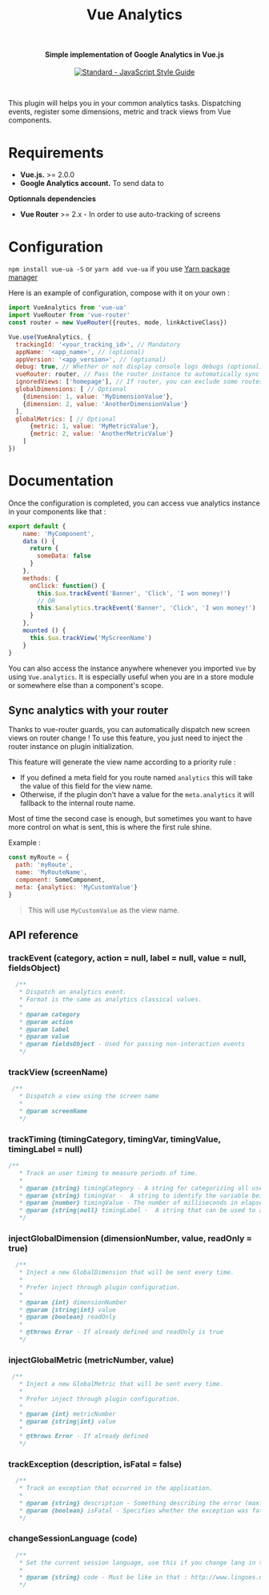 <h1 align="center">
  Vue Analytics
  <br>
  <br>
</h1>

<h4 align="center">Simple implementation of Google Analytics in Vue.js</h4>

<p align="center">
  <a href="https://github.com/feross/standard"><img src="https://cdn.rawgit.com/feross/standard/master/badge.svg" alt="Standard - JavaScript Style Guide"></a>
</p>
<br>

This plugin will helps you in your common analytics tasks. Dispatching events, register some dimensions, metric and track views from Vue components.

# Requirements

- **Vue.js.** >= 2.0.0
- **Google Analytics account.** To send data to

**Optionnals dependencies**

- **Vue Router** >= 2.x - In order to use auto-tracking of screens


# Configuration

`npm install vue-ua -S` or `yarn add vue-ua` if you use [Yarn package manager](https://yarnpkg.com/)

Here is an example of configuration, compose with it on your own :

```javascript
import VueAnalytics from 'vue-ua'
import VueRouter from 'vue-router'
const router = new VueRouter({routes, mode, linkActiveClass})

Vue.use(VueAnalytics, {
  trackingId: '<your_tracking_id>', // Mandatory
  appName: '<app_name>', // (optional)
  appVersion: '<app_version>', // (optional)
  debug: true, // Whether or not display console logs debugs (optional)
  vueRouter: router, // Pass the router instance to automatically sync with router (optional)
  ignoredViews: ['homepage'], // If router, you can exclude some routes name (case insensitive) (optional)
  globalDimensions: [ // Optional
    {dimension: 1, value: 'MyDimensionValue'},
    {dimension: 2, value: 'AnotherDimensionValue'}
  ],
  globalMetrics: [ // Optional
      {metric: 1, value: 'MyMetricValue'},
      {metric: 2, value: 'AnotherMetricValue'}
    ]
})
```

# Documentation

Once the configuration is completed, you can access vue analytics instance in your components like that :

```javascript
export default {
    name: 'MyComponent',
    data () {
      return {
        someData: false
      }
    },
    methods: {
      onClick: function() {
        this.$ua.trackEvent('Banner', 'Click', 'I won money!')
        // OR
        this.$analytics.trackEvent('Banner', 'Click', 'I won money!')
      }
    },
    mounted () {
      this.$ua.trackView('MyScreenName')
    }
}
```

You can also access the instance anywhere whenever you imported `Vue` by using `Vue.analytics`. It is especially useful when you are in a store module or
somewhere else than a component's scope.

## Sync analytics with your router

Thanks to vue-router guards, you can automatically dispatch new screen views on router change !
To use this feature, you just need to inject the router instance on plugin initialization.

This feature will generate the view name according to a priority rule :
- If you defined a meta field for you route named `analytics` this will take the value of this field for the view name.
- Otherwise, if the plugin don't have a value for the `meta.analytics` it will fallback to the internal route name.

Most of time the second case is enough, but sometimes you want to have more control on what is sent, this is where the first rule shine.

Example : 
```javascript
const myRoute = {
  path: 'myRoute',
  name: 'MyRouteName',
  component: SomeComponent,
  meta: {analytics: 'MyCustomValue'}
}
```

> This will use `MyCustomValue` as the view name.

## API reference

### trackEvent (category, action = null, label = null, value = null, fieldsObject)
```javascript
  /**
   * Dispatch an analytics event.
   * Format is the same as analytics classical values.
   *
   * @param category
   * @param action
   * @param label
   * @param value
   * @param fieldsObject - Used for passing non-interaction events
   */
```

### trackView (screenName)
```javascript
 /**
   * Dispatch a view using the screen name
   * 
   * @param screenName
   */
```

### trackTiming (timingCategory, timingVar, timingValue, timingLabel = null)
```javascript
/**
   * Track an user timing to measure periods of time.
   *
   * @param {string} timingCategory - A string for categorizing all user timing variables into logical groups (e.g. 'JS Dependencies').
   * @param {string} timingVar -  A string to identify the variable being recorded (e.g. 'load').
   * @param {number} timingValue - The number of milliseconds in elapsed time to report to Google Analytics (e.g. 20).
   * @param {string|null} timingLabel -  A string that can be used to add flexibility in visualizing user timings in the reports (e.g. 'Google CDN').
   */
```
### injectGlobalDimension (dimensionNumber, value, readOnly = true)
```javascript
  /**
   * Inject a new GlobalDimension that will be sent every time.
   *
   * Prefer inject through plugin configuration.
   *
   * @param {int} dimensionNumber
   * @param {string|int} value
   * @param {boolean} readOnly
   * 
   * @throws Error - If already defined and readOnly is true
   */
```

### injectGlobalMetric (metricNumber, value)
```javascript
 /**
   * Inject a new GlobalMetric that will be sent every time.
   *
   * Prefer inject through plugin configuration.
   *
   * @param {int} metricNumber
   * @param {string|int} value
   * 
   * @throws Error - If already defined
   */
```

### trackException (description, isFatal = false)
```javascript
  /**
   * Track an exception that occurred in the application.
   *
   * @param {string} description - Something describing the error (max. 150 Bytes)
   * @param {boolean} isFatal - Specifies whether the exception was fatal
   */
```

### changeSessionLanguage (code)
```javascript
  /**
   * Set the current session language, use this if you change lang in the application after initialization.
   *
   * @param {string} code - Must be like in that : http://www.lingoes.net/en/translator/langcode.htm
   */
```
